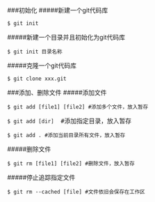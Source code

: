 ###初始化
#####新建一个git代码库
<pre><code>$ git init</code></pre>
#####新建一个目录并且初始化为git代码库
<pre><code>$ git init 目录名称</code></pre>
#####克隆一个git代码库
<pre><code>$ git clone xxx.git</code></pre>

###添加、删除文件
#####添加文件
<pre><code>$ git add [file1] [file2] #添加多个文件，放入暂存</code></pre>
<pre><code>$ git add [dir] </code> #添加指定目录，放入暂存</pre>
<pre><code>$ git add . #添加当前目录所有文件，放入暂存</code></pre>
#####删除文件
<pre><code>$ git rm [file1] [file2] #删除文件，放入暂存</code></pre>
#####停止追踪指定文件
<pre><code>$ git rm --cached [file] #文件依旧会保存在工作区</code></pre>
